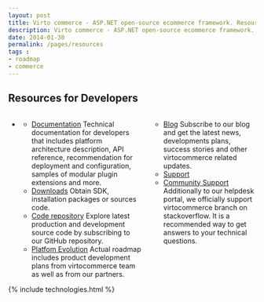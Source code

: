 ```yaml
---
layout: post
title: Virto commerce - ASP.NET open-source ecommerce framework. Resources
description: Virto commerce - ASP.NET open-source ecommerce framework. Resources
date: 2014-01-30
permalink: /pages/resources
tags : 
- roadmap
- commerce
---
```

<article role="main" class="main">
	<!-- Roadmap -->
	<div class="roadmap __responsive">
		<h1 class="title">Resources for Developers</h1>
		<ul class="list">
			<li class="list-item">
				<div class="columns">
					<div class="column">
						<div class="block">
							<ul class="list">
								<li>
									<span class="title">
										<a href="http://docs.virtocommerce.com/" target="_blank" rel="nofollow">Documentation</a>
									</span>
									<span class="descr">Technical documentation for developers that includes platform architecture description, API reference, recommendation for
deployment and configuration, samples of modular plugin extensions and more.</span>
								</li>
								<li>
									<span class="title">
										<a href="/try-now-download">Downloads</a>
									</span>
									<span class="descr">Obtain SDK, installation packages or sources code.
								</li>
								<li>
									<span class="title">
										<a href="https://github.com/VirtoCommerce/vc-community/" target="_blank" rel="nofollow">Code repository</a>
									</span>
									<span class="descr">Explore latest production and development source code by subscribing to our GitHub repository.
								</li>
								<li>
									<span class="title">
										<a href="/roadmap" >Platfom Evolution</a>
									</span>
									<span class="descr">Actual roadmap includes product development plans from virtocommerce team as well as from our partners.</span>
								</li>
							</ul>
						</div>
					</div>
					<div class="column">
						<div class="block">
							<ul class="list">
								<li>
									<span class="title">
										<a href="http://blog.virtocommerce.com/" target="_blank" rel="nofollow">Blog</a>
									</span>
									<span class="descr">Subscribe to our blog and get the latest news, developments plans, success
stories and other virtocommerce related updates.
								</li>
								<li>
									<span class="title">
										<a href="http://help.virtocommerce.com/support/home" target="_blank" rel="nofollow">Support</a>
									</span>
								<li>
									<span class="title">
										<a href="http://stackoverflow.com/questions/tagged/virtocommerce" target="_blank" rel="nofollow">Community Support</a>
									</span>
									<span class="descr">Additionally to our helpdesk portal, we officially support
virtocommerce branch on stackoverflow. It is a recommended way to get answers to your technical questions.</span>
								</li>
							</ul>
						</div>
					</div>
				</div>
			</li>
		</ul>
	</div>
	{% include technologies.html %}
</article>
